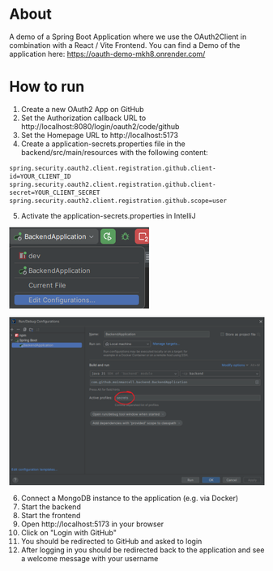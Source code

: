 # About

A demo of a Spring Boot Application where we use the OAuth2Client in combination with a React / Vite Frontend.
You can find a Demo of the application here: https://oauth-demo-mkh8.onrender.com/

# How to run

1. Create a new OAuth2 App on GitHub
2. Set the Authorization callback URL to http://localhost:8080/login/oauth2/code/github
3. Set the Homepage URL to http://localhost:5173
4. Create a application-secrets.properties file in the backend/src/main/resources with the following content:

```
spring.security.oauth2.client.registration.github.client-id=YOUR_CLIENT_ID
spring.security.oauth2.client.registration.github.client-secret=YOUR_CLIENT_SECRET
spring.security.oauth2.client.registration.github.scope=user
```

5. Activate the application-secrets.properties in IntelliJ

![drop-down.png](img%2Fdrop-down.png)

![config-window.png](img%2Fconfig-window.png)

6. Connect a MongoDB instance to the application (e.g. via Docker)
7. Start the backend
8. Start the frontend
9. Open http://localhost:5173 in your browser
10. Click on "Login with GitHub"
11. You should be redirected to GitHub and asked to login
12. After logging in you should be redirected back to the application and see a welcome message with your username
